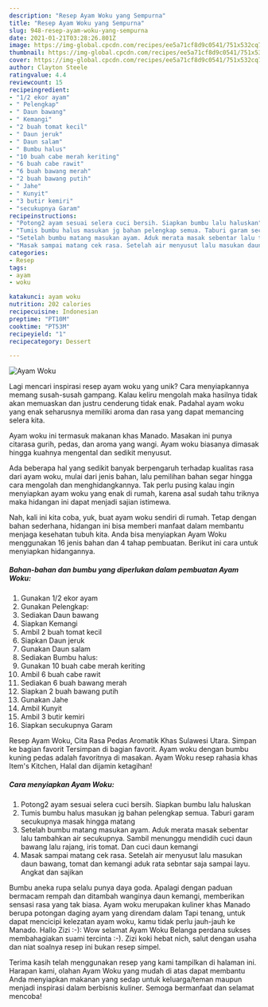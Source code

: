 ```yaml
---
description: "Resep Ayam Woku yang Sempurna"
title: "Resep Ayam Woku yang Sempurna"
slug: 948-resep-ayam-woku-yang-sempurna
date: 2021-01-21T03:28:26.801Z
image: https://img-global.cpcdn.com/recipes/ee5a71cf8d9c0541/751x532cq70/ayam-woku-foto-resep-utama.jpg
thumbnail: https://img-global.cpcdn.com/recipes/ee5a71cf8d9c0541/751x532cq70/ayam-woku-foto-resep-utama.jpg
cover: https://img-global.cpcdn.com/recipes/ee5a71cf8d9c0541/751x532cq70/ayam-woku-foto-resep-utama.jpg
author: Clayton Steele
ratingvalue: 4.4
reviewcount: 15
recipeingredient:
- "1/2 ekor ayam"
- " Pelengkap"
- " Daun bawang"
- " Kemangi"
- "2 buah tomat kecil"
- " Daun jeruk"
- " Daun salam"
- " Bumbu halus"
- "10 buah cabe merah keriting"
- "6 buah cabe rawit"
- "6 buah bawang merah"
- "2 buah bawang putih"
- " Jahe"
- " Kunyit"
- "3 butir kemiri"
- "secukupnya Garam"
recipeinstructions:
- "Potong2 ayam sesuai selera cuci bersih. Siapkan bumbu lalu haluskan"
- "Tumis bumbu halus masukan jg bahan pelengkap semua. Taburi garam secukupnya masak hingga matang"
- "Setelah bumbu matang masukan ayam. Aduk merata masak sebentar lalu tambahkan air secukupnya. Sambil menunggu mendidih cuci daun bawang lalu rajang, iris tomat. Dan cuci daun kemangi"
- "Masak sampai matang cek rasa. Setelah air menyusut lalu masukan daun bawang, tomat dan kemangi aduk rata sebntar saja sampai layu. Angkat dan sajikan"
categories:
- Resep
tags:
- ayam
- woku

katakunci: ayam woku 
nutrition: 202 calories
recipecuisine: Indonesian
preptime: "PT10M"
cooktime: "PT53M"
recipeyield: "1"
recipecategory: Dessert

---
```



![Ayam Woku](https://img-global.cpcdn.com/recipes/ee5a71cf8d9c0541/751x532cq70/ayam-woku-foto-resep-utama.jpg)

Lagi mencari inspirasi resep ayam woku yang unik? Cara menyiapkannya memang susah-susah gampang. Kalau keliru mengolah maka hasilnya tidak akan memuaskan dan justru cenderung tidak enak. Padahal ayam woku yang enak seharusnya memiliki aroma dan rasa yang dapat memancing selera kita.

Ayam woku ini termasuk makanan khas Manado. Masakan ini punya citarasa gurih, pedas, dan aroma yang wangi. Ayam woku biasanya dimasak hingga kuahnya mengental dan sedikit menyusut.

Ada beberapa hal yang sedikit banyak berpengaruh terhadap kualitas rasa dari ayam woku, mulai dari jenis bahan, lalu pemilihan bahan segar hingga cara mengolah dan menghidangkannya. Tak perlu pusing kalau ingin menyiapkan ayam woku yang enak di rumah, karena asal sudah tahu triknya maka hidangan ini dapat menjadi sajian istimewa.


Nah, kali ini kita coba, yuk, buat ayam woku sendiri di rumah. Tetap dengan bahan sederhana, hidangan ini bisa memberi manfaat dalam membantu menjaga kesehatan tubuh kita. Anda bisa menyiapkan Ayam Woku menggunakan 16 jenis bahan dan 4 tahap pembuatan. Berikut ini cara untuk menyiapkan hidangannya.

<!--inarticleads1-->

##### Bahan-bahan dan bumbu yang diperlukan dalam pembuatan Ayam Woku:

1. Gunakan 1/2 ekor ayam
1. Gunakan  Pelengkap:
1. Sediakan  Daun bawang
1. Siapkan  Kemangi
1. Ambil 2 buah tomat kecil
1. Siapkan  Daun jeruk
1. Gunakan  Daun salam
1. Sediakan  Bumbu halus:
1. Gunakan 10 buah cabe merah keriting
1. Ambil 6 buah cabe rawit
1. Sediakan 6 buah bawang merah
1. Siapkan 2 buah bawang putih
1. Gunakan  Jahe
1. Ambil  Kunyit
1. Ambil 3 butir kemiri
1. Siapkan secukupnya Garam


Resep Ayam Woku, Cita Rasa Pedas Aromatik Khas Sulawesi Utara. Simpan ke bagian favorit Tersimpan di bagian favorit. Ayam woku dengan bumbu kuning pedas adalah favoritnya di masakan. Ayam Woku resep rahasia khas Item&#39;s Kitchen, Halal dan dijamin ketagihan! 

<!--inarticleads2-->

##### Cara menyiapkan Ayam Woku:

1. Potong2 ayam sesuai selera cuci bersih. Siapkan bumbu lalu haluskan
1. Tumis bumbu halus masukan jg bahan pelengkap semua. Taburi garam secukupnya masak hingga matang
1. Setelah bumbu matang masukan ayam. Aduk merata masak sebentar lalu tambahkan air secukupnya. Sambil menunggu mendidih cuci daun bawang lalu rajang, iris tomat. Dan cuci daun kemangi
1. Masak sampai matang cek rasa. Setelah air menyusut lalu masukan daun bawang, tomat dan kemangi aduk rata sebntar saja sampai layu. Angkat dan sajikan


Bumbu aneka rupa selalu punya daya goda. Apalagi dengan paduan bermacam rempah dan ditambah wanginya daun kemangi, memberikan sensasi rasa yang tak biasa. Ayam woku merupakan kuliner khas Manado berupa potongan daging ayam yang direndam dalam Tapi tenang, untuk dapat mencicipi kelezatan ayam woku, kamu tidak perlu jauh-jauh ke Manado. Hallo Zizi :-): Wow selamat Ayam Woku Belanga perdana sukses membahagiakan suami tercinta :-). Zizi koki hebat nich, salut dengan usaha dan niat soalnya resep ini bukan resep simpel. 

Terima kasih telah menggunakan resep yang kami tampilkan di halaman ini. Harapan kami, olahan Ayam Woku yang mudah di atas dapat membantu Anda menyiapkan makanan yang sedap untuk keluarga/teman maupun menjadi inspirasi dalam berbisnis kuliner. Semoga bermanfaat dan selamat mencoba!
